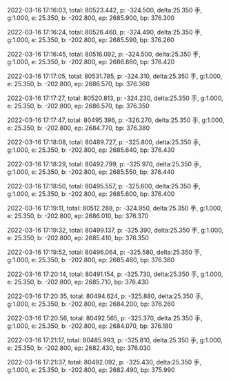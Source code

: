 2022-03-16 17:16:03, total: 80523.442, p: -324.500, delta:25.350 手, g:1.000, e: 25.350, b: -202.800, ep: 2685.900, bp: 376.300

2022-03-16 17:16:24, total: 80526.460, p: -324.490, delta:25.350 手, g:1.000, e: 25.350, b: -202.800, ep: 2685.590, bp: 376.260

2022-03-16 17:16:45, total: 80516.092, p: -324.500, delta:25.350 手, g:1.000, e: 25.350, b: -202.800, ep: 2686.860, bp: 376.420

2022-03-16 17:17:05, total: 80531.785, p: -324.310, delta:25.350 手, g:1.000, e: 25.350, b: -202.800, ep: 2686.570, bp: 376.360

2022-03-16 17:17:27, total: 80520.813, p: -324.230, delta:25.350 手, g:1.000, e: 25.350, b: -202.800, ep: 2686.570, bp: 376.350

2022-03-16 17:17:47, total: 80495.396, p: -326.270, delta:25.350 手, g:1.000, e: 25.350, b: -202.800, ep: 2684.770, bp: 376.380

2022-03-16 17:18:08, total: 80489.727, p: -325.800, delta:25.350 手, g:1.000, e: 25.350, b: -202.800, ep: 2685.640, bp: 376.430

2022-03-16 17:18:29, total: 80492.799, p: -325.970, delta:25.350 手, g:1.000, e: 25.350, b: -202.800, ep: 2685.550, bp: 376.440

2022-03-16 17:18:50, total: 80495.557, p: -325.600, delta:25.350 手, g:1.000, e: 25.350, b: -202.800, ep: 2685.600, bp: 376.400

2022-03-16 17:19:11, total: 80512.288, p: -324.950, delta:25.350 手, g:1.000, e: 25.350, b: -202.800, ep: 2686.010, bp: 376.370

2022-03-16 17:19:32, total: 80499.137, p: -325.390, delta:25.350 手, g:1.000, e: 25.350, b: -202.800, ep: 2685.410, bp: 376.350

2022-03-16 17:19:52, total: 80496.064, p: -325.580, delta:25.350 手, g:1.000, e: 25.350, b: -202.800, ep: 2685.460, bp: 376.380

2022-03-16 17:20:14, total: 80491.154, p: -325.730, delta:25.350 手, g:1.000, e: 25.350, b: -202.800, ep: 2685.710, bp: 376.430

2022-03-16 17:20:35, total: 80494.624, p: -325.880, delta:25.350 手, g:1.000, e: 25.350, b: -202.800, ep: 2684.200, bp: 376.260

2022-03-16 17:20:56, total: 80492.565, p: -325.370, delta:25.350 手, g:1.000, e: 25.350, b: -202.800, ep: 2684.070, bp: 376.180

2022-03-16 17:21:17, total: 80485.993, p: -325.810, delta:25.350 手, g:1.000, e: 25.350, b: -202.800, ep: 2682.430, bp: 376.030

2022-03-16 17:21:37, total: 80492.092, p: -325.430, delta:25.350 手, g:1.000, e: 25.350, b: -202.800, ep: 2682.490, bp: 375.990